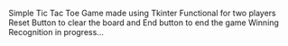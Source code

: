Simple Tic Tac Toe Game made using Tkinter
Functional for two players
Reset Button to clear the board and End button to end the game
Winning Recognition in progress...
